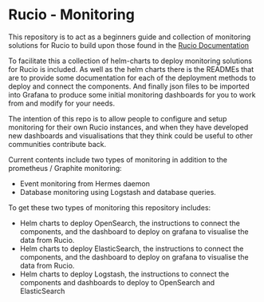 # Rucio - Monitoring

This repository is to act as a beginners guide and collection of monitoring solutions for Rucio to build upon those found in the [Rucio Documentation](https://rucio.cern.ch/documentation/operator/monitoring)

To facilitate this a collection of helm-charts to deploy monitoring solutions for Rucio is included.
As well as the helm charts there is the READMEs that are to provide some documentation for each of the deployment methods to deploy and connect the components.
And finally json files to be imported into Grafana to produce some initial monitoring dashboards for you to work from and modify for your needs.

The intention of this repo is to allow people to configure and setup monitoring for their own Rucio instances, and when they have developed new dashboards and visualisations that they think could be useful to other communities contribute back.

Current contents include two types of monitoring in addition to the prometheus / Graphite monitoring:
-    Event monitoring from Hermes daemon
-    Database monitoring using Logstash and database queries.

To get these two types of monitoring this repository includes:

- Helm charts to deploy OpenSearch, the instructions to connect the components, and the dashboard to deploy on grafana to visualise the data from Rucio.
- Helm charts to deploy ElasticSearch, the instructions to connect the components, and the dashboard to deploy on grafana to visualise the data from Rucio.
- Helm charts to deploy Logstash, the instructions to connect the components and dashboards to deploy to OpenSearch and ElasticSearch
